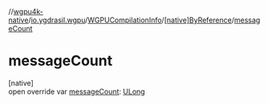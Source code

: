 //[wgpu4k-native](../../../../index.md)/[io.ygdrasil.wgpu](../../index.md)/[WGPUCompilationInfo](../index.md)/[[native]ByReference](index.md)/[messageCount](message-count.md)

# messageCount

[native]\
open override var [messageCount](message-count.md): [ULong](https://kotlinlang.org/api/core/kotlin-stdlib/kotlin/-u-long/index.html)